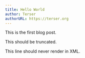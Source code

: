 ```yaml
---
title: Hello World
author: Terser
authorURL: https://terser.org
---
```

This is the first blog post.

This should be truncated.
<!--truncate-->
This line should never render in XML.

